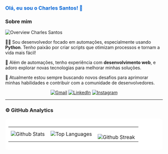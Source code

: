 <h3 align="left" style="color: #0366d6;">Olá, eu sou o Charles Santos! 👋</h3>

### Sobre mim
<img src="https://img.shields.io/static/v1?label=Overview&message=CHARLESSANTOS&color=0366d6&style=for-the-badge&logo=GitHub" alt="Overview Charles Santos">

<p>👨‍💻 Sou desenvolvedor focado em automações, especialmente usando <strong>Python</strong>. Tenho paixão por criar scripts que otimizam processos e tornam a vida mais fácil!</p>

<p>🔧 Além de automações, tenho experiência com <strong>desenvolvimento web</strong>, e adoro explorar novas tecnologias para melhorar minhas soluções.</p>

<p>🚀 Atualmente estou sempre buscando novos desafios para aprimorar minhas habilidades e contribuir com a comunidade de desenvolvedores.</p>

<p align="center">
  <a href="mailto:chafnds@gmail.com" title="Gmail">
  <img src="https://img.shields.io/badge/-Gmail-FF0000?style=flat-square&labelColor=FF0000&logo=gmail&logoColor=white" alt="Gmail"/></a>
  <a href="https://www.linkedin.com/in/charles-santos-214458215/" title="LinkedIn">
  <img src="https://img.shields.io/badge/-Linkedin-0e76a8?style=flat-square&logo=Linkedin&logoColor=white" alt="LinkedIn"/></a>
  <a href="https://www.instagram.com/charleschicoo" title="Instagram">
  <img src="https://img.shields.io/badge/-Instagram-DF0174?style=flat-square&labelColor=DF0174&logo=instagram&logoColor=white" alt="Instagram"/></a>
</p>

---

### ⚙️ GitHub Analytics

<div style="background-color: #ffffff; padding: 10px; border-radius: 10px;">
  <table style="border-collapse: collapse; border: none;">
    <tr>
      <td style="border: none;">
        <img
          align="left"
          src="https://github-readme-stats.vercel.app/api?username=charleschico&theme=blue&hide_border=false&include_all_commits=true"
          alt="Github Stats"
        />
      </td>
      <td style="border: none;">
        <img
          align="left"
          src="https://github-readme-stats.vercel.app/api/top-langs/?username=charleschico&theme=blue&hide_border=false&include_all_commits=true&count_private=true&layout=compact"
          alt="Top Languages"
        />
      </td>
      <td style="border: none;">
        <br />
        <img
          align="left"
          src="https://github-readme-streak-stats.herokuapp.com/?user=charleschico&theme=blue&hide_border=false"
          alt="Github Streak"
        />
      </td>
    </tr>
  </table>
</div>


